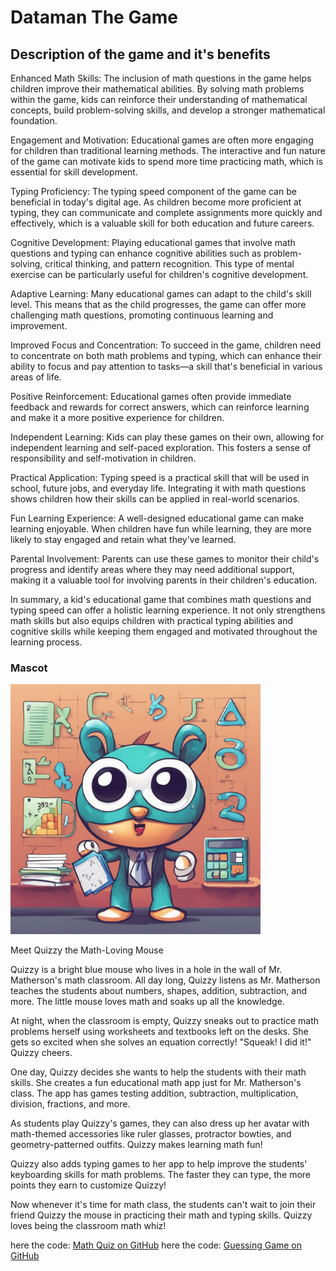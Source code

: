 <h1>Dataman The Game</h1>


<h2>Description of the game and it's benefits</h2> 
<body>
 <p>Enhanced Math Skills: The inclusion of math questions in the game helps children improve their mathematical abilities. By solving math problems within the game, kids can reinforce their understanding of mathematical concepts, build problem-solving skills, and develop a stronger mathematical foundation.</p>

  <p>Engagement and Motivation: Educational games are often more engaging for children than traditional learning methods. The interactive and fun nature of the game can motivate kids to spend more time practicing math, which is essential for skill development.</p>

<p>Typing Proficiency: The typing speed component of the game can be beneficial in today's digital age. As children become more proficient at typing, they can communicate and complete assignments more quickly and effectively, which is a valuable skill for both education and future careers.</p>

<p>Cognitive Development: Playing educational games that involve math questions and typing can enhance cognitive abilities such as problem-solving, critical thinking, and pattern recognition. This type of mental exercise can be particularly useful for children's cognitive development.</p>

<p>Adaptive Learning: Many educational games can adapt to the child's skill level. This means that as the child progresses, the game can offer more challenging math questions, promoting continuous learning and improvement.</p>

<p>Improved Focus and Concentration: To succeed in the game, children need to concentrate on both math problems and typing, which can enhance their ability to focus and pay attention to tasks—a skill that's beneficial in various areas of life.</p>

<p>Positive Reinforcement: Educational games often provide immediate feedback and rewards for correct answers, which can reinforce learning and make it a more positive experience for children.</p>

<p>Independent Learning: Kids can play these games on their own, allowing for independent learning and self-paced exploration. This fosters a sense of responsibility and self-motivation in children.</p>

<p>Practical Application: Typing speed is a practical skill that will be used in school, future jobs, and everyday life. Integrating it with math questions shows children how their skills can be applied in real-world scenarios.</p>

<p>Fun Learning Experience: A well-designed educational game can make learning enjoyable. When children have fun while learning, they are more likely to stay engaged and retain what they've learned.</p>

<p>Parental Involvement: Parents can use these games to monitor their child's progress and identify areas where they may need additional support, making it a valuable tool for involving parents in their children's education.</p>

<p>In summary, a kid's educational game that combines math questions and typing speed can offer a holistic learning experience. It not only strengthens math skills but also equips children with practical typing abilities and cognitive skills while keeping them engaged and motivated throughout the learning process.</p>

</body>

<h3>Mascot</h3>

<img src="mascot.png.png" width="400"></img>





Meet Quizzy the Math-Loving Mouse

Quizzy is a bright blue mouse who lives in a hole in the wall of Mr. Matherson's math classroom. All day long, Quizzy listens as Mr. Matherson teaches the students about numbers, shapes, addition, subtraction, and more. The little mouse loves math and soaks up all the knowledge.

At night, when the classroom is empty, Quizzy sneaks out to practice math problems herself using worksheets and textbooks left on the desks. She gets so excited when she solves an equation correctly! "Squeak! I did it!" Quizzy cheers.

One day, Quizzy decides she wants to help the students with their math skills. She creates a fun educational math app just for Mr. Matherson's class. The app has games testing addition, subtraction, multiplication, division, fractions, and more.

As students play Quizzy's games, they can also dress up her avatar with math-themed accessories like ruler glasses, protractor bowties, and geometry-patterned outfits. Quizzy makes learning math fun!

Quizzy also adds typing games to her app to help improve the students' keyboarding skills for math problems. The faster they can type, the more points they earn to customize Quizzy!

Now whenever it's time for math class, the students can't wait to join their friend Quizzy the mouse in practicing their math and typing skills. Quizzy loves being the classroom math whiz!


here the code: [Math Quiz on GitHub](https://github.com/Ysjack/Ysjack.github.io/blob/main/math%20quiz#L1)
here the code: [Guessing Game on GitHub](https://ysjack.github.io/guessing-game.io/)
